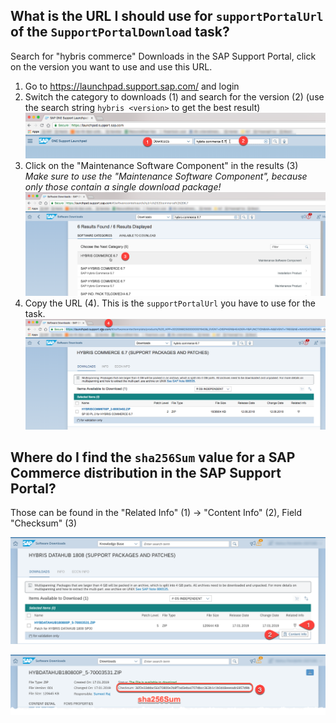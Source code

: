 
## What is the URL I should use for `supportPortalUrl` of the `SupportPortalDownload` task?

Search for "hybris commerce" Downloads in the SAP Support Portal, click on the version you want to use and use this URL.

1. Go to https://launchpad.support.sap.com/ and login
1. Switch the category to downloads (1) and search for the version (2) (use the search string `hybris <version>` to get the best result)
  ![Portal Search](images/portal-search.png)
1. Click on the "Maintenance Software Component" in the results (3) \
   *Make sure to use the "Maintenance Software Component", because only those contain a single download package!*
  ![Portal Result](images/portal-result.png)
1. Copy the URL (4). This is the `supportPortalUrl` you have to use for the task.
  ![Portal Link](images/portal-link.png)

## Where do I find the `sha256Sum` value for a SAP Commerce distribution in the SAP Support Portal?

Those can be found in the "Related Info" (1) -> "Content Info" (2), Field "Checksum" (3)

![Related Info](images/hash-related.png)

![Checksum](images/hash-checksum.png)
